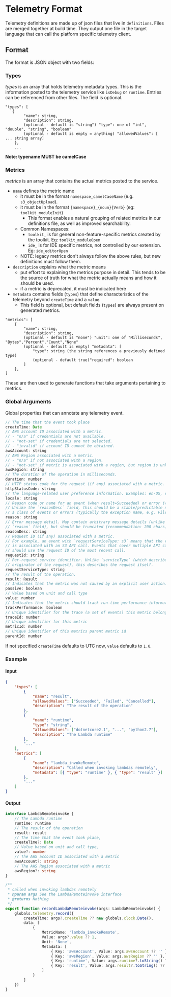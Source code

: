 # Telemetry Format

Telemetry definitions are made up of json files that live in `definitions`. Files are merged together at build time. They output one file in the target language that can call the platform specific telemetry client.

## Format

The format is JSON object with two fields:

### Types

_types_ is an array that holds telemetry metadata types. This is the information posted to the telemetry service like
`isDebug` or `runtime`. Entries can be referenced from other files. The field is optional.

```
"types": [
   {
        "name": string,
        "description": string,
        (optional - default is "string") "type": one of "int", "double", "string", "boolean"
        (optional - default is empty = anything) "allowedValues": [ ... string array]
    },
    ...
```

**Note: typename MUST be camelCase**

### Metrics

_metrics_ is an array that contains the actual metrics posted to the service.
- `name` defines the metric name
  - it must be in the format `namespace_camelCaseName` (e.g. `s3_objectUpload`).
  - it must be in the format `{namespace}_{noun}{Verb}` (eg: `toolkit_moduleInit`)
    - This format enables a natural grouping of related metrics in our definitions file, as well as improved searchability.
  - Common Namespaces:
    - `toolkit_` is for general non-feature-specific metrics created by the toolkit. Eg: `toolkit_moduleOpen`
    - `ide_` is for IDE specific metrics, not controlled by our extension. Eg: `ide_editorOpen`
  - NOTE: legacy metrics don't always follow the above rules, but new definitions must follow them.
- `description` explains what the metric means
  - put effort to explaining the metrics purpose in detail. This tends to be the source of truth for what the metric actually means and how it should be used.
  - if a metric is deprecated, it must be indicated here
- `metadata` contains fields (`types`) that define characteristics of the telemetry beyond `createTime` and a `value`.
  - This field is optional, but default fields (`types`) are always present on generated metrics.

```
"metrics": [
    {
        "name": string,
        "description": string,
        (optional - default is "none") "unit": one of "Milliseconds", "Bytes","Percent","Count","None"
        (optional - default is empty) "metadata": [
            "type": string (the string references a previously defined type)
            (optional - default true)"required": boolean
        ]
    },
]
```

These are then used to generate functions that take arguments pertaining to metrics.

### Global Arguments

Global properties that can annotate any telemetry event.

```javascript
// The time that the event took place
createTime: Date
// AWS account ID associated with a metric.
// - "n/a" if credentials are not available.
// - "not-set" if credentials are not selected.
// - "invalid" if account ID cannot be obtained.
awsAccount: string
// AWS Region associated with a metric.
// - "n/a" if not associated with a region.
// - "not-set" if metric is associated with a region, but region is unknown.
awsRegion: string
// The duration of the operation in milliseconds.
duration: number
// HTTP status code for the request (if any) associated with a metric.
httpStatusCode: string
// The language-related user preference information. Examples: en-US, en-GB, etc.
locale: string
// Reason code or name for an event (when result=Succeeded) or error (when result=Failed).
// Unlike the `reasonDesc` field, this should be a stable/predictable name for
// a class of events or errors (typically the exception name, e.g. FileIOException).
reason: string
// Error message detail. May contain arbitrary message details (unlike the
// `reason` field), but should be truncated (recommendation: 200 chars).
reasonDesc: string
// Request ID (if any) associated with a metric.
// For example, an event with `requestServiceType: s3` means that the request ID
// is associated with an S3 API call. Events that cover mutliple API calls
// should use the request ID of the most recent call.
requestId: string
// Per-request service identifier. Unlike `serviceType` (which describes the
// originator of the request), this describes the request itself.
requestServiceType: string
// The result of the operation.
result: Result
// Indicates that the metric was not caused by an explicit user action.
passive: boolean
// Value based on unit and call type
value: number
// Indicates that the metric should track run-time performance information
trackPerformance: boolean
// Unique identifier for the trace (a set of events) this metric belongs to
traceId: number
// Unique identifier for this metric
metricId: number
// Unique identifier of this metrics parent metric id
parentId: number
```

If not specified `createTime` defaults to UTC now, `value` defaults to `1.0`.

### Example

#### Input

```json
{
    "types": [
        {
            "name": "result",
            "allowedValues": ["Succeeded", "Failed", "Cancelled"],
            "description": "The result of the operation"
        },
        {
            "name": "runtime",
            "type": "string",
            "allowedValues": ["dotnetcore2.1", "...", "python2.7"],
            "description": "The Lambda runtime"
        },
        "..."
    ],
    "metrics": [
        {
            "name": "lambda_invokeRemote",
            "description": "Called when invoking lambdas remotely",
            "metadata": [{ "type": "runtime" }, { "type": "result" }]
        },
        "..."
    ]
}
```

#### Output

```typescript
interface LambdaRemoteinvoke {
    // The Lambda runtime
    runtime: runtime
    // The result of the operation
    result: result
    // The time that the event took place,
    createTime?: Date
    // Value based on unit and call type,
    value?: number
    // The AWS account ID associated with a metric
    awsAccount?: string
    // The AWS Region associated with a metric
    awsRegion?: string
}

/**
 * called when invoking lambdas remotely
 * @param args See the LambdaRemoteinvoke interface
 * @returns Nothing
 */
export function recordLambdaRemoteinvoke(args: LambdaRemoteinvoke) {
    globals.telemetry.record({
        createTime: args?.createTime ?? new globals.clock.Date(),
        data: [
            {
                MetricName: 'lambda_invokeRemote',
                Value: args?.value ?? 1,
                Unit: 'None',
                Metadata: [
                    { Key: 'awsAccount', Value: args.awsAccount ?? '' },
                    { Key: 'awsRegion', Value: args.awsRegion ?? '' },
                    { Key: 'runtime', Value: args.runtime?.toString() ?? '' },
                    { Key: 'result', Value: args.result?.toString() ?? '' }
                ]
            }
        ]
    })
}
```
